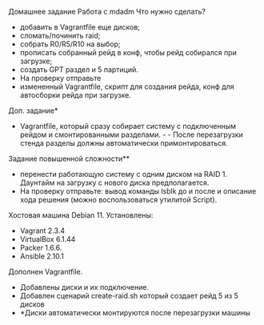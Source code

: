 Домашнее задание
Работа с mdadm
Что нужно сделать?

- добавить в Vagrantfile еще дисков;
- сломать/починить raid;
- собрать R0/R5/R10 на выбор;
- прописать собранный рейд в конф, чтобы рейд собирался при загрузке;
- создать GPT раздел и 5 партиций.
- На проверку отправьте
- измененный Vagrantfile, скрипт для создания рейда, конф для автосборки рейда при загрузке.

Доп. задание*
- Vagrantfile, который сразу собирает систему с подключенным рейдом и смонтированными разделами. - - После перезагрузки стенда разделы должны автоматически примонтироваться.

Задание повышенной сложности**
- перенести работающую систему с одним диском на RAID 1. Даунтайм на загрузку с нового диска предполагается.
- На проверку отправьте: вывод команды lsblk до и после и описание хода решения (можно воспользоваться утилитой Script).

Хостовая машина Debian 11.
Установлены: 
- Vagrant 2.3.4
- VirtualBox 6.1.44
- Packer 1.6.6.
- Ansible 2.10.1

Дополнен Vagrantfile.
- Добавлены диски и их подключение.
- Добавлен сценарий create-raid.sh который создает рейд 5 из 5 дисков
- *Диски автоматически монтируются после перезагрузки машины

